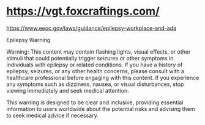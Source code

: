# https://vgt.foxcraftings.com/

https://www.eeoc.gov/laws/guidance/epilepsy-workplace-and-ada

Epilepsy Warning

Warning: This content may contain flashing lights, visual effects, or other stimuli that could potentially trigger seizures or other symptoms in individuals with epilepsy or related conditions. If you have a history of epilepsy, seizures, or any other health concerns, please consult with a healthcare professional before engaging with this content. If you experience any symptoms such as dizziness, nausea, or visual disturbances, stop viewing immediately and seek medical attention.

This warning is designed to be clear and inclusive, providing essential information to users worldwide about the potential risks and advising them to seek medical advice if necessary.
